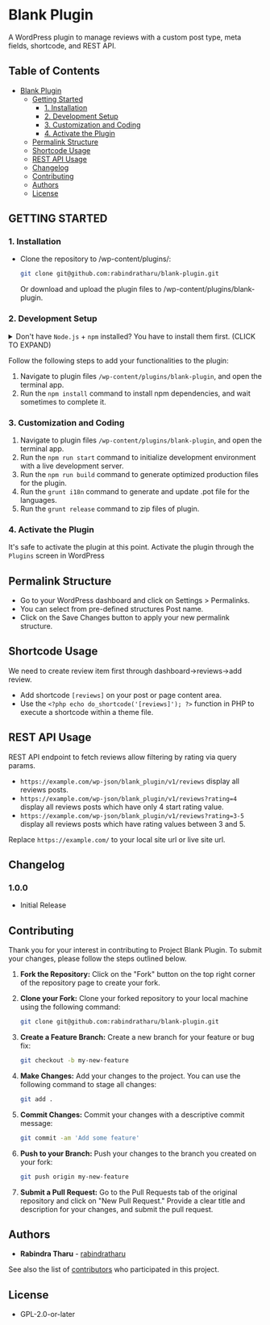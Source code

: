 # Blank Plugin

A WordPress plugin to manage reviews with a custom post type, meta fields, shortcode, and REST API.

## Table of Contents

- [Blank Plugin](#blank-plugin)
  - [Getting Started](#getting-started)
    - [1. Installation](#1-installation)
    - [2. Development Setup](#2-development-setup)
    - [3. Customization and Coding](#3-customization-and-coding)
    - [4. Activate the Plugin](#4-activate-the-plugin)
  - [Permalink Structure](#permalink-structure)
  - [Shortcode Usage](#shortcode-usage)
  - [REST API Usage](#rest-api-usage)
  - [Changelog](#changelog)
  - [Contributing](#contributing)
  - [Authors](#authors)
  - [License](#license)

## GETTING STARTED

### 1. Installation

- Clone the repository to /wp-content/plugins/:

  ```sh
  git clone git@github.com:rabindratharu/blank-plugin.git
  ```

  Or download and upload the plugin files to /wp-content/plugins/blank-plugin.

### 2. Development Setup

<details>
 <summary> Don't have <code>Node.js</code> + <code>npm</code> installed? You have to install them first. (CLICK TO EXPAND)</summary>

Go to the Node's site [download + install](https://nodejs.org/en/download/) Node on your system. This will install both `Node.js` and `npm`, i.e., node package manager — the command line interface of Node.js.

You can verify the installation by opening your terminal app and typing...

```sh
node -v
# Results into 7.19.1 — or installed version.

npm -v
# Results into v14.15.1 — or installed version.
```

</details>

Follow the following steps to add your functionalities to the plugin:

1. Navigate to plugin files `/wp-content/plugins/blank-plugin`, and open the terminal app.
2. Run the `npm install` command to install npm dependencies, and wait sometimes to complete it.

### 3. Customization and Coding

1. Navigate to plugin files `/wp-content/plugins/blank-plugin`, and open the terminal app.
2. Run the `npm run start` command to initialize development environment with a live development server.
3. Run the `npm run build` command to generate optimized production files for the plugin.
4. Run the `grunt i18n` command to generate and update .pot file for the languages.
5. Run the `grunt release` command to zip files of plugin.


### 4. Activate the Plugin

It's safe to activate the plugin at this point. Activate the plugin through the `Plugins` screen in WordPress

## Permalink Structure

- Go to your WordPress dashboard and click on Settings > Permalinks.
- You can select from pre-defined structures Post name.
- Click on the Save Changes button to apply your new permalink structure.

## Shortcode Usage

We need to create review item first through dashboard->reviews->add review.

- Add shortcode `[reviews]` on your post or page content area.
- Use the `<?php echo do_shortcode('[reviews]'); ?>` function in PHP to execute a shortcode within a theme file.

## REST API Usage

REST API endpoint to fetch reviews allow filtering by rating via query params.

- `https://example.com/wp-json/blank_plugin/v1/reviews` display all reviews posts.
- `https://example.com/wp-json/blank_plugin/v1/reviews?rating=4` display all reviews posts which have only 4 start rating value.
- `https://example.com/wp-json/blank_plugin/v1/reviews?rating=3-5` display all reviews posts which have rating values between 3 and 5.

Replace `https://example.com/` to your local site url or live site url.

## Changelog

### 1.0.0

- Initial Release

## Contributing

Thank you for your interest in contributing to Project Blank Plugin. To submit your changes, please follow the steps outlined below.

1. **Fork the Repository:** Click on the "Fork" button on the top right corner of the repository page to create your fork.

2. **Clone your Fork:** Clone your forked repository to your local machine using the following command:

   ```sh
   git clone git@github.com:rabindratharu/blank-plugin.git
   ```

3. **Create a Feature Branch:** Create a new branch for your feature or bug fix:

   ```sh
   git checkout -b my-new-feature
   ```

4. **Make Changes:** Add your changes to the project. You can use the following command to stage all changes:

   ```sh
   git add .
   ```

5. **Commit Changes:** Commit your changes with a descriptive commit message:

   ```sh
   git commit -am 'Add some feature'
   ```

6. **Push to your Branch:** Push your changes to the branch you created on your fork:

   ```sh
   git push origin my-new-feature
   ```

7. **Submit a Pull Request:** Go to the Pull Requests tab of the original repository and click on "New Pull Request." Provide a clear title and description for your changes, and submit the pull request.

## Authors

- **Rabindra Tharu** - [rabindratharu](https://www.linkedin.com/in/rabindratharu/)

See also the list of [contributors](https://github.com/rabindratharu/blank-plugin) who participated in this project.


## License

- GPL-2.0-or-later